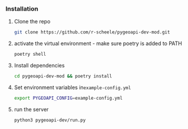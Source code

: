 
### Installation

1. Clone the repo
   ```sh
   git clone https://github.com/r-scheele/pygeoapi-dev-mod.git
   ```
2. activate the virtual environment - make sure poetry is added to PATH
   ```sh
   poetry shell
   ```
3. Install dependencies
   ```sh
   cd pygeoapi-dev-mod && poetry install
   ```
4. Set environment variables in`example-config.yml`
   ```sh
   export PYGEOAPI_CONFIG=example-config.yml
   ```

5. run the server
   ```sh
   python3 pygeoapi-dev/run.py
   ```

